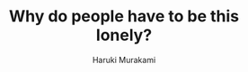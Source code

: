 ---
title: Why do people have to be this lonely?
text: Why do people have to be this lonely? What's the point of it all? Millions of people in this world, all of them yearning, looking to others to satisfy them, yet isolating themselves. Why? Was the earth put here just to nourish human loneliness?
dateAdded: 2021-03-09
author: Haruki Murakami
source: Sputnik Sweetheart
topics:
  - Loneliness
  - Isolation
  - Humanity
user: phocks
---